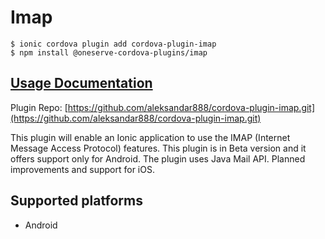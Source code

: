 # Imap

```text
$ ionic cordova plugin add cordova-plugin-imap
$ npm install @oneserve-cordova-plugins/imap
```

## [Usage Documentation](https://oneserve.gitbook.io/oneserve-cordova-plugins/plugins/imap/)

Plugin Repo: [https://github.com/aleksandar888/cordova-plugin-imap.git](https://github.com/aleksandar888/cordova-plugin-imap.git)

This plugin will enable an Ionic application to use the IMAP \(Internet Message Access Protocol\) features. This plugin is in Beta version and it offers support only for Android. The plugin uses Java Mail API. Planned improvements and support for iOS.

## Supported platforms

* Android

